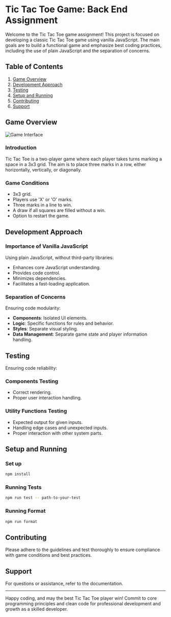 # Tic Tac Toe Game: Back End Assignment

Welcome to the Tic Tac Toe game assignment! This project is focused on developing a classic Tic Tac Toe game using vanilla JavaScript. The main goals are to build a functional game and emphasize best coding practices, including the use of plain JavaScript and the separation of concerns.

## Table of Contents

1. [Game Overview](#game-overview)
2. [Development Approach](#development-approach)
3. [Testing](#testing)
4. [Setup and Running](#setup-and-running)
5. [Contributing](#contributing)
6. [Support](#support)

## Game Overview
![Game Interface](https://github.com/Abdul-MalikSardalov/tic-tac-toe-game/assets/129803575/2417b606-cdfb-4c46-8447-64a905693077)

### Introduction

Tic Tac Toe is a two-player game where each player takes turns marking a space in a 3x3 grid. The aim is to place three marks in a row, either horizontally, vertically, or diagonally.

### Game Conditions

- 3x3 grid.
- Players use 'X' or 'O' marks.
- Three marks in a line to win.
- A draw if all squares are filled without a win.
- Option to restart the game.

## Development Approach

### Importance of Vanilla JavaScript

Using plain JavaScript, without third-party libraries:

- Enhances core JavaScript understanding.
- Provides code control.
- Minimizes dependencies.
- Facilitates a fast-loading application.

### Separation of Concerns

Ensuring code modularity:

- **Components**: Isolated UI elements.
- **Logic**: Specific functions for rules and behavior.
- **Styles**: Separate visual styling.
- **Data Management**: Separate game state and player information handling.

## Testing

Ensuring code reliability:

### Components Testing

- Correct rendering.
- Proper user interaction handling.

### Utility Functions Testing

- Expected output for given inputs.
- Handling edge cases and unexpected inputs.
- Proper interaction with other system parts.

## Setup and Running

### Set up

```bash
npm install
```

### Running Tests

```bash
npm run test -- path-to-your-test
```

### Running Format

```bash
npm run format

```

## Contributing

Please adhere to the guidelines and test thoroughly to ensure compliance with game conditions and best practices.

## Support

For questions or assistance, refer to the documentation.

---

Happy coding, and may the best Tic Tac Toe player win! Commit to core programming principles and clean code for professional development and growth as a skilled developer.
